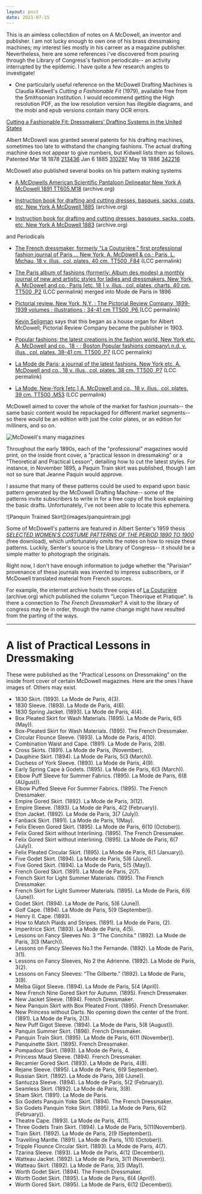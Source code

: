 ```yaml
---
layout: post
date: 2021-07-15
---
```


This is an aimless collectdion of notes on A McDowell, an inventor and publisher. I am not lucky enough to own one of his brass dressmaking machines; my interest lies mostly in his carreer as a magazine publisher. Nevertheless, here are some references i've discovered from pouring through the Library of Congress's fashion periodicals-- an activity interrupted by the epidemic. I have quite a few research angles to investigate!

- One particularly useful reference on the McDowell Drafting Machines is Claudia Kidwell's *Cutting a Fashionable Fit* (1979), available free from the Smithsonian Institution.  I would recommend getting the High resolution PDF, as the low resolution version has illegible diagrams, and the mobi and epub versions contain many OCR errors. 

[Cutting a Fashionable Fit: Dressmakers' Drafting Systems in the United States](https://repository.si.edu/handle/10088/2441)


Albert McDowell was granted several patents for his drafting machines, sometimes too late to withstand the changing fashions. The actual drafting machine does not appear to give numbers, but Kidwell lists them as follows.
Patented 
Mar 18 1878 [213436](https://patents.google.com/patent/US213436A)
Jan 6 1885 [310297](https://patents.google.com/patent/US310297A/)
May 18 1886 [342216](https://patents.google.com/patent/US342216A)

McDowell also published several books on his pattern making systems

- [A McDowells American Scientific Pantaloon Delineator New York A McDowell 1891 TT605.M18](https://archive.org/details/amcdowellsameric00mcdo/mode/2up) (archive.org)

- [Instruction book for drafting and cutting dresses, basques, sacks, coats, etc, New York A McDowell 1885](https://archive.org/details/amcdowellsameric00mcdo/mode/2up) (archive.org)

- [Instruction book for drafting and cutting dresses, basques, sacks, coats, etc, New York A McDowell 1883](https://archive.org/details/instructionbook00mcdo) (archive.org)

and Periodicals 

- [The French dressmaker, formerly "La Couturière," first professional fashion journal of Paris ... New York, A. McDowell & co.; Paris, L. Michau, 18  v. illus., col. plates. 40 cm.  TT500 .F84](https://lccn.loc.gov/ca06001188) (LCC permalink)


- [The Paris album of fashions \(formerly: Album des modes\) a monthly journal of new and artistic styles for ladies and dressmakers. New York, A. McDowell and co.; Paris \[etc. 18 \]  v. illus., col. plates, charts. 40 cm.  TT500 .P2](https://lccn.loc.gov/ca06001187) (LCC permalink)
 merged into Mode de Paris in 1896

- [Pictorial review. New York, N.Y. : The Pictorial Review Company, 1899-1939 volumes : illustrations ; 34-41 cm TT500 .P6 ](https://lccn.loc.gov/08036998) (LCC permalink)

	[Kevin Seligman](https://www.worldcat.org/title/cutting-for-all-the-sartorial-arts-related-crafts-and-the-commercial-paper-pattern-a-bibliographic-reference-guide-for-designers-technicians-and-historians/oclc/235943602&referer=brief_results) says that this began as a house organ for Albert McDowell; Pictorial Review Company became the publisher in 1903.

- [Popular fashions; the latest creations in the fashion world. New York etc. A. McDowell and co., 18 - ; Boston Popular fashions company\ n.d. v. illus., col. plates. 38-41 cm.  TT500 .P7](https://lccn.loc.gov/ca06001193) (LCC permalink)


- [La Mode de Paris; a journal of the latest fashions. New York etc. A. McDowell and co., 18  v. illus., col. plates. 38 cm.  TT500 .P7](https://lccn.loc.gov/ca06001186) (LCC permalink)

- [La Mode. New-York \[etc.\] A. McDowell and co., 18  v. illus., col. plates. 39 cm.  TT500 .M53](https://lccn.loc.gov/ca06001185) (LCC permalink)

McDowell aimed to cover the whole of the market for fashion journals-- the same basic content would be repackaged for different market segments-- so there would be an edition with just the color plates, or an edition for milliners, and so on.

![McDowell's many magazines](/images/mcDowellmags.jpg)

Throughout the early 1890s, each of the "professional" magazines would print, on the inside front cover, a "practical lesson in dressmaking" or a "Theoretical and Practical Lesson", detailing how to cut the latest styles. For instance, in November 1895, a Paquin Train skirt was published, though I am not so sure that Jeanne Paquin would approve.

I assume that many of these patterns could be used to expand upon basic pattern generated by the McDowell Drafting Machine-- some of the patterns invite subscribers to write in for a free copy of the book explaining the basic drafts. Unfortunately, I've not been able to locate this ephemera. 

![Panquin Trained Skirt])(images/panquintrain.jpg)


Some of McDowell's patterns are featured in Albert Senter's 1959 thesis [*SELECTED WOMEN’S COSTUME PATTERNS OF THE PERIOD 1890 TO 1900*](https://d.lib.msu.edu/etd/14941) (free download), which unfortunately omits the notes on how to resize these patterns. Luckily, Senter's source is the Library of Congress-- it should be a simple matter to photograph the originals.


Right now, I don't have enough information to judge whether the "Parisian" provenance of these journals was invented to impress subscribers, or if McDowell translated material from French sources.

For example, the internet archive hosts three copies of [La Couturière](https://archive.org/search.php?query=creator%3A%22Mme+Jenny+Dervilliers%22) (archive.org) which published the column "Leçon Théorique et Pratique". Is there a connection to *The French Dressmaker*? A visit to the library of congress may be in order, though the name change might have resulted from the parting of the ways. 

----

# A list of Practical Lessons in Dressmaking
These were published as the "Practical Lessons on Dressmaking" on the inside front cover of certain McDowell magazines. Here are the ones I have images of. Others may exist.


- 1830 Skirt. (1893). La Mode de Paris, 4(3).
- 1830 Sleeve. (1893). La Mode de Paris, 4(6).
- 1830 Spring Jacket. (1893). La Mode de Paris, 4(4).
- Box Pleated Skirt for Wash Materials. (1895). La Mode de Paris, 6(5 (May)).
- Box-Pleated Skirt for Wash Materials. (1895). The French Dressmaker.
- Circular Flounce Sleeve. (1893). La Mode de Paris, 4(10).
- Combination Waist and Cape. (1891). La Mode de Paris, 2(8).
- Cross Skirts. (1891). La Mode de Paris, (November).
- Dauphine Skirt. (1894). La Mode de Paris, 5(3 (March)).
- Duchess of York Sleeve. (1893). La Mode de Paris, 4(9).
- Early Spring Cape à Godets. (1895). La Mode de Paris, 6(3 (March)).
- Elbow Puff Sleeve for Summer Fabrics. (1895). La Mode de Paris, 6(8 (AUgust)).
- Elbow Puffed Sleeve For Summer Fabrics. (1895). The French Dressmaker.
- Empire Gored Skirt. (1892). La Mode de Paris, 3(12).
- Empire Sleeve. (1893). La Mode de Paris, 4(2 (February)).
- Eton Jacket. (1892). La Mode de Paris, 3(7 (July)).
- Fanback Skirt. (1891). La Mode de Paris, 1(May).
- Felix Eleven Gored Skirt. (1895). La Mode de Paris, 6(10 (October)).
- Felix Gored Skirt without Interlining. (1895). The French Dressmaker.
- Felix Gored Skirt without interlining. (1895). La Mode de Paris, 6(7 (July)).
- Felix Pleated Circular Skirt. (1895). La Mode de Paris, 6(1 (January)).
- Five Godet Skirt. (1894). La Mode de Paris, 5(6 (June)).
- Five Gored Skirt. (1894). La Mode de Paris, 5(5 (May)).
- French Gored Skirt. (1891). La Mode de Paris, 2(7).
- French Skirt for Light Summer Materials. (1895). The French Dressmaker.
- French Skirt for Light Summer Materials. (1895). La Mode de Paris, 6(6 (June)).
- Godet Skirt. (1894). La Mode de Paris, 5(6 (June)).
- Golf Cape. (1894). La Mode de Paris, 5(9 (September)).
- Henry II. Cape. (1893).
- How to Match Plaids and Stripes. (1891). La Mode de Paris, (2).
- Imperitrice Skirt. (1893). La Mode de Paris, 4(5).
- Lessons on Fancy Sleeves No. 3 “The Conchita.” (1892). La Mode de Paris, 3(3 (March)).
- Lessons on Fancy Sleeves No.1 the Fernande. (1892). La Mode de Paris, 3(1).
- Lessons on Fancy Sleeves, No 2 the Adrienne. (1892). La Mode de Paris, 3(2).
- Lessons on Fancy Sleeves: “The Gilberte.” (1892). La Mode de Paris, 3(9).
- Melba Gigot Sleeve. (1894). La Mode de Paris, 5(4 (April)).
- New French Nine Gored Skirt for Autumn. (1895). French Dressmaker.
- New Jacket Sleeve. (1894). French Dressmaker.
- New Panquin Skirt with Box Pleated Front. (1895). French Dressmaker.
- New Princess without Darts. No opening down the center of the front. (1891). La Mode de Paris, 2(3).
- New Puff Gigot Sleeve. (1894). La Mode de Paris, 5(8 (August)).
- Panquin Summer Skirt. (1896). French Dressmaker.
- Panquin Train Skirt. (1895). La Mode de Paris, 6(11 (November)).
- Panquinette Skirt. (1895). French Dressmaker.
- Pompadour Skirt. (1893). La Mode de Paris, 4.
- Princess Maud Sleeve. (1894). French Dressmaker.
- Recamier Gored Skirt. (1893). La Mode de Paris, 4(8).
- Rejane Sleeve. (1895). La Mode de Paris, 6(9 September).
- Russian Skirt. (1892). La Mode de Paris, 3(6 (June)).
- Santuzza Sleeve. (1894). La Mode de Paris, 5(2 (February)).
- Seamless Skirt. (1892). La Mode de Paris, 3(8).
- Sham Skirt. (1891). La Mode de Paris.
- Six Godets Panquin Yoke Skirt. (1894). The French Dressmaker.
- Six Godets Panquin Yoke Skirt. (1895). La Mode de Paris, 6(2 (February)).
- Theatre Cape. (1893). La Mode de Paris, 4(11).
- Three Godets Train Skirt. (1894). La Mode de Paris, 5(11(November)).
- Train Skirt. (1892). La Mode de Paris, 2(9 (September)).
- Travelling Mantle. (1891). La Mode de Paris, 1(10 (October)).
- Tripple Flounce Circular Skirt. (1893). La Mode de Paris, 4(7).
- Tzarina Sleeve. (1893). La Mode de Paris, 4(12 (December)).
- Watteau Jacket. (1892). La Mode de Paris, 3(11 (November)).
- Watteau Skirt. (1892). La Mode de Paris, 3(5 (May)).
- Worth Godet Skirt. (1894). The French Dressmaker.
- Worth Godet Skirt. (1895). La Mode de Paris, 6(4 (April)).
- Worth Gored Skirt. (1895). La Mode de Paris, 6(12 (December)).











